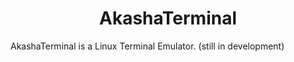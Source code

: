 <h1 align = "center">AkashaTerminal</h1>

AkashaTerminal is a Linux Terminal Emulator. (still in development)
